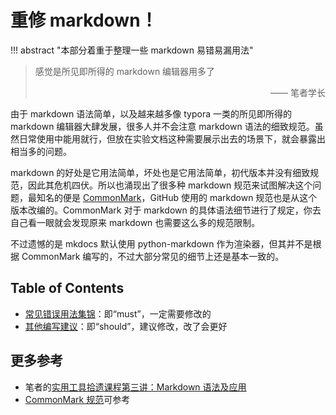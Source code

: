 # 重修 markdown！

!!! abstract "本部分着重于整理一些 markdown 易错易漏用法"

> 感觉是所见即所得的 markdown 编辑器用多了
> <div style="text-align: right">—— 笔者学长</div>

由于 markdown 语法简单，以及越来越多像 typora 一类的所见即所得的 markdown 编辑器大肆发展，很多人并不会注意 markdown 语法的细致规范。虽然日常使用中能用就行，但放在实验文档这种需要展示出去的场景下，就会暴露出相当多的问题。

markdown 的好处是它用法简单，坏处也是它用法简单，初代版本并没有细致规范，因此其危机四伏。所以也涌现出了很多种 markdown 规范来试图解决这个问题，最知名的便是 [CommonMark](https://commonmark.org/)，GitHub 使用的 markdown 规范也是从这个版本改编的。CommonMark 对于 markdown 的具体语法细节进行了规定，你去自己看一眼就会发现原来 markdown 也需要这么多的规范限制。

不过遗憾的是 mkdocs 默认使用 python-markdown 作为渲染器，但其并不是根据 CommonMark 编写的，不过大部分常见的细节上还是基本一致的。

## Table of Contents

- [常见错误用法集锦](syntax/)：即“must”，一定需要修改的
- [其他编写建议](suggestions/)：即“should”，建议修改，改了会更好

## 更多参考

- 笔者的[实用工具拾遗课程第三讲：Markdown 语法及应用](https://slides.tonycrane.cc/PracticalSkillsTutorial/lec3/)
- [CommonMark 规范](https://spec.commonmark.org/current/)可参考